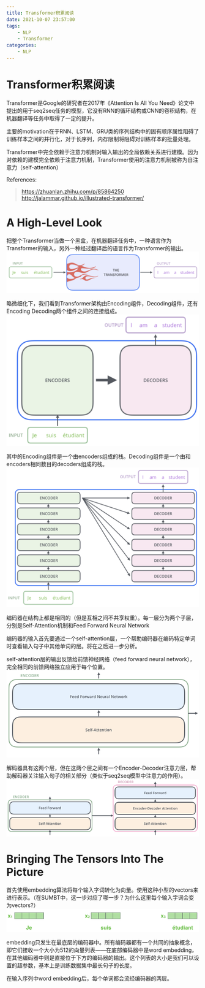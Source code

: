 ```yaml
---
title: Transformer积累阅读
date: 2021-10-07 23:57:00
tags:
    - NLP
    - Transformer
categories:
	- NLP
---
```


# Transformer积累阅读

Transformer是Google的研究者在2017年《Attention Is All You Need》论文中提出的用于seq2seq任务的模型，它没有RNN的循环结构或CNN的卷积结构，在机器翻译等任务中取得了一定的提升。

主要的motivation在于RNN、LSTM、GRU类的序列结构中的固有顺序属性阻碍了训练样本之间的并行化，对于长序列，内存限制将阻碍对训练样本的批量处理。

Transformer中完全依赖于注意力机制对输入输出的全局依赖关系进行建模。因为对依赖的建模完全依赖于注意力机制，Transformer使用的注意力机制被称为自注意力（self-attention）

<!--more-->

References:
> https://zhuanlan.zhihu.com/p/85864250
> http://jalammar.github.io/illustrated-transformer/

# A High-Level Look

把整个Transformer当做一个黑盒，在机器翻译任务中，一种语言作为Transformer的输入，另外一种经过翻译后的语言作为Transformer的输出。
![](/images/2021-10-08-00-23-19.png)

略微细化下，我们看到Transformer架构由Encoding组件，Decoding组件，还有Encoding Decoding两个组件之间的连接组成。
![](/images/2021-10-08-00-25-51.png)

其中的Encoding组件是一个由encoders组成的栈。Decoding组件是一个由和encoders相同数目的decoders组成的栈。
![](/images/2021-10-08-01-21-44.png)

编码器在结构上都是相同的（但是互相之间不共享权重）。每一层分为两个子层，分别是Self-Attention机制和Feed Forward Neural Network

编码器的输入首先要通过一个self-attention层，一个帮助编码器在编码特定单词时查看输入句子中其他单词的层。将在之后进一步分析。

self-attention层的输出反馈给前馈神经网络（feed forward neural network），完全相同的前馈网络独立应用于每个位置。
![](/images/2021-10-08-14-45-35.png)

解码器具有这两个层，但在这两个层之间有一个Encoder-Decoder注意力层，帮助解码器关注输入句子的相关部分（类似于seq2seq模型中注意力的作用）。
![](/images/2021-10-08-14-57-11.png)

# Bringing The Tensors Into The Picture

首先使用embedding算法将每个输入字词转化为向量。使用这种小型的vectors来进行表示。（在SUMBT中，这一步对应了哪一步？为什么这里每个输入字词会变为vectors?）
![](/images/2021-10-08-15-01-00.png)

embedding只发生在最底层的编码器中。所有编码器都有一个共同的抽象概念，即它们接收一个大小为512的向量列表——在底部编码器中是word embedding，在其他编码器中则是直接位于下方的编码器的输出。这个列表的大小是我们可以设置的超参数，基本上是训练数据集中最长句子的长度。

在输入序列中word embedding后，每个单词都会流经编码器的两层。